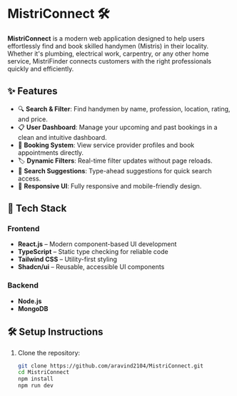 # MistriConnect 🛠️

**MistriConnect** is a modern web application designed to help users effortlessly find and book skilled handymen (Mistris) in their locality. Whether it's plumbing, electrical work, carpentry, or any other home service, MistriFinder connects customers with the right professionals quickly and efficiently.

## ✨ Features

- 🔍 **Search & Filter**: Find handymen by name, profession, location, rating, and price.
- 📋 **User Dashboard**: Manage your upcoming and past bookings in a clean and intuitive dashboard.
- 🧰 **Booking System**: View service provider profiles and book appointments directly.
- 🏷️ **Dynamic Filters**: Real-time filter updates without page reloads.
- 💬 **Search Suggestions**: Type-ahead suggestions for quick search access.
- 📱 **Responsive UI**: Fully responsive and mobile-friendly design.

## 🚀 Tech Stack

### Frontend
- **React.js** – Modern component-based UI development
- **TypeScript** – Static type checking for reliable code
- **Tailwind CSS** – Utility-first styling
- **Shadcn/ui** – Reusable, accessible UI components

### Backend
- **Node.js**
- **MongoDB**

## 🛠️ Setup Instructions

1. Clone the repository:
   ```bash
   git clone https://github.com/aravind2104/MistriConnect.git
   cd MistriConnect
   npm install
   npm run dev
   ```

